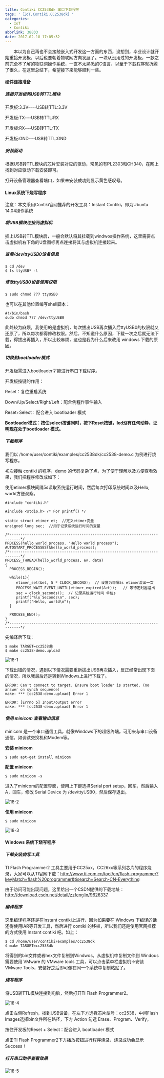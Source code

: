 ```yaml
---
title: Contiki CC2538dk 串口下载程序
tags: '［IoT,Contiki,CC2538dk］'
categories:
  - IoT
  - Contiki
abbrlink: 38833
date: 2017-02-18 17:05:32
---
```


　　本以为自己再也不会接触嵌入式开发这一方面的东西，没想到，毕业设计就开始重拾开发板，以后也要朝着物联网方向发展了。一块从没用过的开发板，一款之前完全不了解的物联网操作系统，一直不太熟悉的C语言，以至于下载程序就折腾了很久，在这里总结下，希望接下来能够顺利一些。

<!--more-->

#### 硬件连接准备

##### 连接开发板和USB转TTL模块

开发板:3.3V----USB转TTL:3.3V

开发板:TX‐‐‐‐USB转TTL:RX

开发板:RX‐‐‐‐USB转TTL:TX

开发板:GND‐‐‐‐USB转TTL:GND

##### 安装驱动

根据USB转TTL模块的芯片安装对应的驱动，常见的有PL2303和CH340，在网上找到对应驱动下载安装即可。

打开设备管理器查看端口，如果未安装成功则显示黄色感叹号。

#### Linux系统下烧写程序

注意：本文采用Contiki官网推荐的开发工具：Instant Contiki，即为Ubuntu 14.04操作系统

##### 将USB模块连接到虚拟机

插上USB转TTL模块后，一般会默认将其挂载到windwos操作系统，这里需要点击虚拟机右下角的U盘图标再点连接将其与虚拟机连接起来。

##### 查看/dev/ttyUSB0设备信息

```
$ cd /dev
$ ls ttyUSB* -l
```

##### 修改ttyUSB0设备使用权限

```
$ sudo chmod 777 ttyUSB0
```

也可以在其他位置编写shell脚本：

```
#!/bin/bash
sudo chmod 777 /dev/ttyUSB0
```

此处较为麻烦，我使用的是虚拟机，每次拔出USB再次插入后ttyUSB0的权限就又还原了，所以每次都得修改权限。然后，不知道什么原因，下载一次之后就无法下载，得拔出再插入，所以比较麻烦，这也是我为什么后来改用 windows 下载的原因。

##### 切换到bootloader模式

开发板需进入bootloader才能进行串口下载程序。

开发板按键的作用：

Reset：复位重启系统

Down/Up/Select/Right/Left：配合例程作事件输入

Reset+Select：配合进入 bootloader 模式

**Bootloader模式：按住select按键同时，按下Reset按键，led没有任何动静，证明现在处于bootloader 模式。**

##### 下载程序

我们以 /home/user/contiki/examples/cc2538dk/cc2538-demo.c 为例进行烧写程序。

初次接触 contiki 的程序，demo 的代码复杂了点，为了便于理解以及方便查看效果，我们把程序修改成如下：

使用etimer模块间隔5s读取系统运行时间，然后每次打印系统时间以及Hello, world方便观察。

```
#include "contiki.h"

#include <stdio.h> /* For printf() */

static struct etimer et;  //定义etimer变量
unsigned long sec;  //用于记录系统运行时间的变量

/*---------------------------------------------------------------------------*/
PROCESS(hello_world_process, "Hello world process");
AUTOSTART_PROCESSES(&hello_world_process);
/*---------------------------------------------------------------------------*/
PROCESS_THREAD(hello_world_process, ev, data)
{
  PROCESS_BEGIN();

  while(1){
     etimer_set(&et, 5 * CLOCK_SECOND);  // 设置为每隔5s etimer溢出一次
     PROCESS_WAIT_EVENT_UNTIL(etimer_expired(&et));   // 等待定时器溢出
     sec = clock_seconds();  // 记录系统运行时间 单位s  
     printf("%lu Seconds\n", sec);   
     printf("Hello, world\n");
  }

  PROCESS_END();
}
/*---------------------------------------------------------------------------*/
```

先编译后下载：

```
$ make TARGET=cc2538dk
$ make cc2538-demo.upload
```

![18-1](http://ohe7ixo05.bkt.clouddn.com/2017/2/18-1.png)

下载出错的情况，遇到以下情况需要重新拔出USB再次插入，反正经常出现下面的情况，所以我最后还是转到Windows上进行下载了。

```
ERROR: Can't connect to target. Ensure boot loader is started. (no answer on synch sequence)
make: *** [cc2538-demo.upload] Error 1
```

```
ERROR: [Errno 5] Input/output error
make: *** [cc2538-demo.upload] Error 1
```

##### 使用 minicom 查看输出信息

minicom 是一个串口通信工具，就像Windows下的超级终端。可用来与串口设备通信，如调试交换机和Modem等。

**安装 minicom**

```
$ sudo apt-get install minicom
```

**配置 minicom**

```
$ sudo minicom -s
```

进入了minicom的配置界面，使用上下键选择Serial port setup，回车，然后输入A，回车，修改 Serial Device 为 /dev/ttyUSB0，然后保存退出。

![18-2](http://ohe7ixo05.bkt.clouddn.com/2017/2/18-2.png)

**使用 minicom**

```
$ sudo minicom
```
![18-3](http://ohe7ixo05.bkt.clouddn.com/2017/2/18-3.png)

#### Windows 系统下烧写程序

##### 下载安装烧写工具

TI Flash Programmer2 工具主要用于CC25xx，CC26xx等系列芯片的程序烧录，大家可以从TI官网下载：http://www.ti.com.cn/tool/cn/flash-programmer?keyMatch=flash%20programmer&tisearch=Search-CN-Everything

由于访问可能出现问题，这里给出一个CSDN提供的下载地址：http://download.csdn.net/detail/zzfenglin/9626337

##### 编译程序

这里编译程序还是在Instant contiki上进行，因为如果要在 Windows 下编译的话还得使用IAR等开发工具，然后进行 contiki 的移植，所以我们还是使用官网推荐的方式使用 Instant contiki 吧。如上：

```
$ cd /home/user/contiki/examples/cc2538dk
$ make TARGET=cc2538dk
```

将得到的bin文件或者hex文件复制到Windwos，从虚拟机中复制文件到 Windous 需要使用 VMware 的 VMware tools 工具，可以点击菜单栏虚拟机->安装 VMware Tools，安装好之后即可像在同一个系统中复制粘贴了。

##### 烧写程序

将USB转TTL模块连接到电脑，然后打开TI Flash Programmer2。

![18-4](http://ohe7ixo05.bkt.clouddn.com/2017/2/18-4.png)

点击左侧Refresh，找到USB设备，在左下方选择芯片型号：cc2538，中间Flash Images选择bin文件所在路径，下方 Action 勾选 Erase、Program、Verify。

按住开发板的Reset + Select：配合进入 bootloader 模式

点击TI Flash Programmer2下方播放按钮进行程序烧录，烧录成功会显示Success！

##### 打开串口助手查看效果

![18-5](http://ohe7ixo05.bkt.clouddn.com/2017/2/18-5.png)
